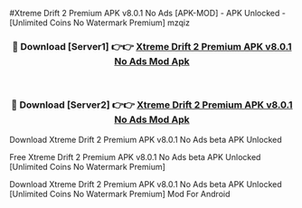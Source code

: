 #Xtreme Drift 2 Premium APK v8.0.1 No Ads [APK-MOD] - APK Unlocked - [Unlimited Coins No Watermark Premium] mzqiz



<div align="center">

<h3>🔴 Download [Server1] 👉👉 <a href="https://momento.my/?title=Xtreme_Drift_2_Premium_APK_v8.0.1_No_Ads">Xtreme Drift 2 Premium APK v8.0.1 No Ads Mod Apk</a></h3><br>

<h3>🔴 Download [Server2] 👉👉 <a href="https://momento.my/?title=Xtreme_Drift_2_Premium_APK_v8.0.1_No_Ads">Xtreme Drift 2 Premium APK v8.0.1 No Ads Mod Apk</a></h3>
</div>



Download Xtreme Drift 2 Premium APK v8.0.1 No Ads beta APK Unlocked

Free Xtreme Drift 2 Premium APK v8.0.1 No Ads beta APK Unlocked [Unlimited Coins No Watermark Premium]

Download Xtreme Drift 2 Premium APK v8.0.1 No Ads beta APK Unlocked [Unlimited Coins No Watermark Premium] Mod For Android
